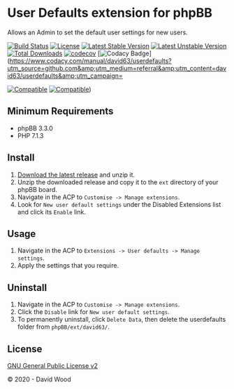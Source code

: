 # User Defaults extension for phpBB

Allows an Admin to set the default user settings for new users.

[![Build Status](https://github.com/david63/userdefaults/workflows/Tests/badge.svg)](https://github.com/phpbb-extensions/david63/userdefaults)
[![License](https://poser.pugx.org/david63/userdefaults/license)](https://packagist.org/packages/david63/userdefaults)
[![Latest Stable Version](https://poser.pugx.org/david63/userdefaults/v/stable)](https://packagist.org/packages/david63/userdefaults)
[![Latest Unstable Version](https://poser.pugx.org/david63/userdefaults/v/unstable)](https://packagist.org/packages/david63/userdefaults)
[![Total Downloads](https://poser.pugx.org/david63/userdefaults/downloads)](https://packagist.org/packages/david63/userdefaults)
[![codecov](https://codecov.io/gh/david63/userdefaults/branch/master/graph/badge.svg?token=D2500PgRex)](https://codecov.io/gh/david63/userdefaults)
[![Codacy Badge](https://api.codacy.com/project/badge/Grade/1f251a53969b429aba3a0b0cb20818cd)](https://www.codacy.com/manual/david63/userdefaults?utm_source=github.com&amp;utm_medium=referral&amp;utm_content=david63/userdefaults&amp;utm_campaign=

[![Compatible](https://img.shields.io/badge/compatible-phpBB:3.2.x-blue.svg)](https://shields.io/)
[![Compatible](https://img.shields.io/badge/compatible-phpBB:3.3.x-blue.svg)](https://shields.io/))

## Minimum Requirements
* phpBB 3.3.0
* PHP 7.1.3

## Install
1. [Download the latest release](https://github.com/david63/userdefaults/archive/3.2.zip) and unzip it.
2. Unzip the downloaded release and copy it to the `ext` directory of your phpBB board.
3. Navigate in the ACP to `Customise -> Manage extensions`.
4. Look for `New user default settings` under the Disabled Extensions list and click its `Enable` link.

## Usage
1. Navigate in the ACP to `Extensions -> User defaults -> Manage settings`.
2. Apply the settings that you require.

## Uninstall
1. Navigate in the ACP to `Customise -> Manage extensions`.
2. Click the `Disable` link for `New user default settings`.
3. To permanently uninstall, click `Delete Data`, then delete the userdefaults folder from `phpBB/ext/david63/`.

## License
[GNU General Public License v2](http://opensource.org/licenses/GPL-2.0)

© 2020 - David Wood